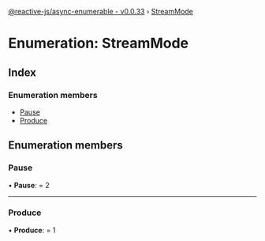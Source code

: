 [@reactive-js/async-enumerable - v0.0.33](../README.md) › [StreamMode](streammode.md)

# Enumeration: StreamMode

## Index

### Enumeration members

* [Pause](streammode.md#pause)
* [Produce](streammode.md#produce)

## Enumeration members

###  Pause

• **Pause**: = 2

___

###  Produce

• **Produce**: = 1
